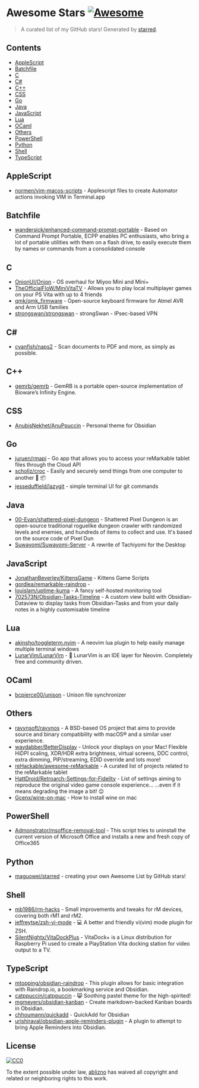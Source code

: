 <!--lint disable awesome-contributing awesome-license awesome-list-item match-punctuation no-repeat-punctuation no-undefined-references awesome-spell-check-->
# Awesome Stars [![Awesome](https://awesome.re/badge.svg)](https://github.com/sindresorhus/awesome)

> A curated list of my GitHub stars! Generated by [starred](https://github.com/maguowei/starred).

## Contents

- [AppleScript](#applescript)
- [Batchfile](#batchfile)
- [C](#c)
- [C#](#c#)
- [C++](#c++)
- [CSS](#css)
- [Go](#go)
- [Java](#java)
- [JavaScript](#javascript)
- [Lua](#lua)
- [OCaml](#ocaml)
- [Others](#others)
- [PowerShell](#powershell)
- [Python](#python)
- [Shell](#shell)
- [TypeScript](#typescript)

## AppleScript 

- [normen/vim-macos-scripts](https://github.com/normen/vim-macos-scripts) - Applescript files to create Automator actions invoking VIM in Terminal.app

## Batchfile 

- [wandersick/enhanced-command-prompt-portable](https://github.com/wandersick/enhanced-command-prompt-portable) - Based on Command Prompt Portable, ECPP enables PC enthusiasts, who bring a lot of portable utilities with them on a flash drive, to easily execute them by names or commands from a consolidated console

## C 

- [OnionUI/Onion](https://github.com/OnionUI/Onion) - OS overhaul for Miyoo Mini and Mini+
- [TheOfficialFloW/MiniVitaTV](https://github.com/TheOfficialFloW/MiniVitaTV) - Allows you to play local multiplayer games on your PS Vita with up to 4 friends
- [qmk/qmk_firmware](https://github.com/qmk/qmk_firmware) - Open-source keyboard firmware for Atmel AVR and Arm USB families
- [strongswan/strongswan](https://github.com/strongswan/strongswan) - strongSwan - IPsec-based VPN

## C# # 

- [cyanfish/naps2](https://github.com/cyanfish/naps2) - Scan documents to PDF and more, as simply as possible.

## C++ 

- [gemrb/gemrb](https://github.com/gemrb/gemrb) - GemRB is a portable open-source implementation of Bioware’s Infinity Engine.

## CSS 

- [AnubisNekhet/AnuPpuccin](https://github.com/AnubisNekhet/AnuPpuccin) - Personal theme for Obsidian

## Go 

- [juruen/rmapi](https://github.com/juruen/rmapi) - Go app that allows you to access your reMarkable tablet files through the Cloud API
- [schollz/croc](https://github.com/schollz/croc) - Easily and securely send things from one computer to another :crocodile: :package:
- [jesseduffield/lazygit](https://github.com/jesseduffield/lazygit) - simple terminal UI for git commands

## Java 

- [00-Evan/shattered-pixel-dungeon](https://github.com/00-Evan/shattered-pixel-dungeon) - Shattered Pixel Dungeon is an open-source traditional roguelike dungeon crawler with randomized levels and enemies, and hundreds of items to collect and use. It's based on the source code of Pixel Dun
- [Suwayomi/Suwayomi-Server](https://github.com/Suwayomi/Suwayomi-Server) - A rewrite of Tachiyomi for the Desktop

## JavaScript 

- [JonathanBeverley/KittensGame](https://github.com/JonathanBeverley/KittensGame) - Kittens Game Scripts
- [gordlea/remarkable-raindrop](https://github.com/gordlea/remarkable-raindrop) - 
- [louislam/uptime-kuma](https://github.com/louislam/uptime-kuma) - A fancy self-hosted monitoring tool
- [702573N/Obsidian-Tasks-Timeline](https://github.com/702573N/Obsidian-Tasks-Timeline) - A custom view build with Obsidian-Dataview to display tasks from Obsidian-Tasks and from your daily notes in a highly customisable timeline

## Lua 

- [akinsho/toggleterm.nvim](https://github.com/akinsho/toggleterm.nvim) - A neovim lua plugin to help easily manage multiple terminal windows
- [LunarVim/LunarVim](https://github.com/LunarVim/LunarVim) - 🌙 LunarVim is an IDE layer for Neovim. Completely free and community driven.

## OCaml 

- [bcpierce00/unison](https://github.com/bcpierce00/unison) - Unison file synchronizer

## Others 

- [ravynsoft/ravynos](https://github.com/ravynsoft/ravynos) - A BSD-based OS project that aims to provide source and binary compatibility with macOS® and a similar user experience.
- [waydabber/BetterDisplay](https://github.com/waydabber/BetterDisplay) - Unlock your displays on your Mac! Flexible HiDPI scaling, XDR/HDR extra brightness, virtual screens, DDC control, extra dimming, PIP/streaming, EDID override and lots more!
- [reHackable/awesome-reMarkable](https://github.com/reHackable/awesome-reMarkable) - A curated list of projects related to the reMarkable tablet
- [HattDroid/Retroarch-Settings-for-Fidelity](https://github.com/HattDroid/Retroarch-Settings-for-Fidelity) - List of settings aiming to reproduce the original video game console experience... ...even if it means degrading the image a bit! 😉
- [Gcenx/wine-on-mac](https://github.com/Gcenx/wine-on-mac) - How to install wine on mac

## PowerShell 

- [Admonstrator/msoffice-removal-tool](https://github.com/Admonstrator/msoffice-removal-tool) - This script tries to uninstall the current version of Microsoft Office and installs a new and fresh copy of Office365

## Python 

- [maguowei/starred](https://github.com/maguowei/starred) - creating your own Awesome List by GitHub stars!

## Shell 

- [mb1986/rm-hacks](https://github.com/mb1986/rm-hacks) - Small improvements and tweaks for rM devices, covering both rM1 and rM2.
- [jeffreytse/zsh-vi-mode](https://github.com/jeffreytse/zsh-vi-mode) - 💻 A better and friendly vi(vim) mode plugin for ZSH.
- [SilentNightx/VitaDockPlus](https://github.com/SilentNightx/VitaDockPlus) - VitaDock+ is a Linux distribution for Raspberry Pi used to create a PlayStation Vita docking station for video output to a TV.

## TypeScript 

- [mtopping/obsidian-raindrop](https://github.com/mtopping/obsidian-raindrop) - This plugin allows for basic integration with Raindrop.io, a bookmarking service and Obsidian.
- [catppuccin/catppuccin](https://github.com/catppuccin/catppuccin) - 😸 Soothing pastel theme for the high-spirited!
- [mgmeyers/obsidian-kanban](https://github.com/mgmeyers/obsidian-kanban) - Create markdown-backed Kanban boards in Obsidian.
- [chhoumann/quickadd](https://github.com/chhoumann/quickadd) - QuickAdd for Obsidian
- [urishiraval/obsidian-apple-reminders-plugin](https://github.com/urishiraval/obsidian-apple-reminders-plugin) - A plugin to attempt to bring Apple Reminders into Obsidian.


## License

[![CC0](http://mirrors.creativecommons.org/presskit/buttons/88x31/svg/cc-zero.svg)](https://creativecommons.org/publicdomain/zero/1.0/)

To the extent possible under law, [ablizno](https://github.com/ablizno) has waived all copyright and related or neighboring rights to this work.

